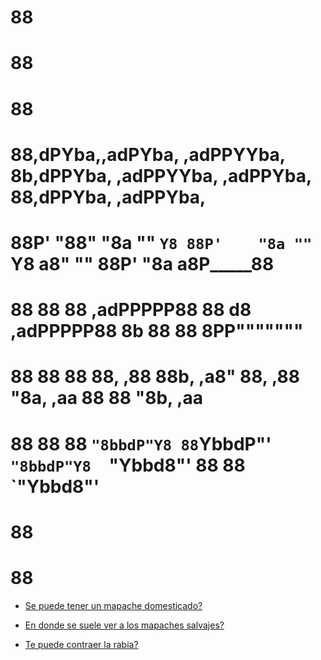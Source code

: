 #                                                                88                      
#                                                                88                      
#                                                                88                      
# 88,dPYba,,adPYba,  ,adPPYYba, 8b,dPPYba,  ,adPPYYba,  ,adPPYba, 88,dPPYba,   ,adPPYba,  
# 88P'   "88"    "8a ""     `Y8 88P'    "8a ""     `Y8 a8"     "" 88P'    "8a a8P_____88  
# 88      88      88 ,adPPPPP88 88       d8 ,adPPPPP88 8b         88       88 8PP"""""""  
# 88      88      88 88,    ,88 88b,   ,a8" 88,    ,88 "8a,   ,aa 88       88 "8b,   ,aa  
# 88      88      88 `"8bbdP"Y8 88`YbbdP"'  `"8bbdP"Y8  `"Ybbd8"' 88       88  `"Ybbd8"'  
#                              88                                                        
#                              88                                                        


* [Se puede tener un mapache domesticado?](rde/README.md)

* [En donde se suele ver a los mapaches salvajes?](src/README.md)

* [Te puede contraer la rabia?](lnd/README.md)
